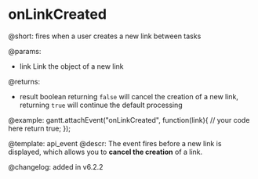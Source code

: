 onLinkCreated
=============

@short: fires when a user creates a new link between tasks

@params:
- link		Link		the object of a new link

@returns:  
- result     boolean       returning `false` will cancel the creation of a new link, returning `true` will continue the default processing
 
@example:
gantt.attachEvent("onLinkCreated", function(link){
    // your code here
    return true;
});

@template:	api_event
@descr:
The event fires before a new link is displayed, which allows you to **cancel the creation** of a link.


@changelog:
added in v6.2.2
